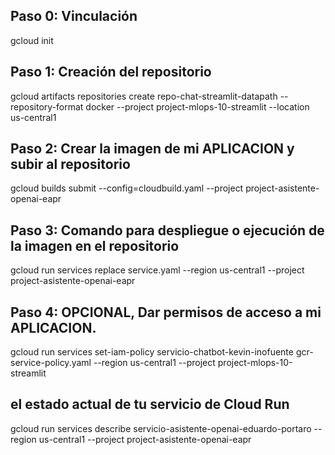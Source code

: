 ## Paso 0: Vinculación
gcloud init

## Paso 1: Creación del repositorio
gcloud artifacts repositories create repo-chat-streamlit-datapath --repository-format docker --project project-mlops-10-streamlit --location us-central1

## Paso 2: Crear la imagen de mi APLICACION y subir al repositorio
gcloud builds submit --config=cloudbuild.yaml --project project-asistente-openai-eapr

## Paso 3: Comando para despliegue o ejecución de la imagen en el repositorio
gcloud run services replace service.yaml --region us-central1 --project project-asistente-openai-eapr

## Paso 4: OPCIONAL, Dar permisos de acceso a mi APLICACION.
gcloud run services set-iam-policy servicio-chatbot-kevin-inofuente gcr-service-policy.yaml --region us-central1 --project project-mlops-10-streamlit

## el estado actual de tu servicio de Cloud Run
gcloud run services describe servicio-asistente-openai-eduardo-portaro --region us-central1 --project project-asistente-openai-eapr
